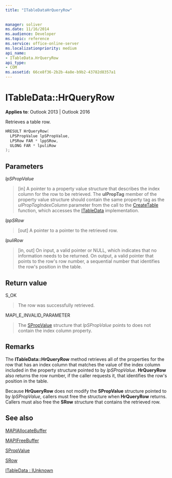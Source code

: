 ```yaml
---
title: "ITableDataHrQueryRow"
 
 
manager: soliver
ms.date: 11/16/2014
ms.audience: Developer
ms.topic: reference
ms.service: office-online-server
ms.localizationpriority: medium
api_name:
- ITableData.HrQueryRow
api_type:
- COM
ms.assetid: 66ce8f36-2b2b-4a8e-b9b2-43782d8357a1
---
```


# ITableData::HrQueryRow

  
  
**Applies to**: Outlook 2013 | Outlook 2016 
  
Retrieves a table row.
  
```cpp
HRESULT HrQueryRow(
  LPSPropValue lpSPropValue,
  LPSRow FAR * lppSRow,
  ULONG FAR * lpuliRow
);
```

## Parameters

 _lpSPropValue_
  
> [in] A pointer to a property value structure that describes the index column for the row to be retrieved. The **ulPropTag** member of the property value structure should contain the same property tag as the  _ulPropTagIndexColumn_ parameter from the call to the [CreateTable](createtable.md) function, which accesses the [ITableData](itabledataiunknown.md) implementation. 
    
 _lppSRow_
  
> [out] A pointer to a pointer to the retrieved row. 
    
 _lpuliRow_
  
> [in, out] On input, a valid pointer or NULL, which indicates that no information needs to be returned. On output, a valid pointer that points to the row's row number, a sequential number that identifies the row's position in the table.
    
## Return value

S_OK 
  
> The row was successfully retrieved.
    
MAPI_E_INVALID_PARAMETER 
  
> The [SPropValue](spropvalue.md) structure that  _lpSPropValue_ points to does not contain the index column property. 
    
## Remarks

The **ITableData::HrQueryRow** method retrieves all of the properties for the row that has an index column that matches the value of the index column included in the property structure pointed to by  _lpSPropValue_. **HrQueryRow** also returns the row number, if the caller requests it, that identifies the row's position in the table. 
  
Because **HrQueryRow** does not modify the **SPropValue** structure pointed to by  _lpSPropValue_, callers must free the structure when **HrQueryRow** returns. Callers must also free the **SRow** structure that contains the retrieved row. 
  
## See also



[MAPIAllocateBuffer](mapiallocatebuffer.md)
  
[MAPIFreeBuffer](mapifreebuffer.md)
  
[SPropValue](spropvalue.md)
  
[SRow](srow.md)
  
[ITableData : IUnknown](itabledataiunknown.md)

